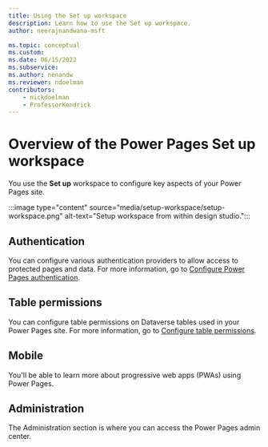 ```yaml
---
title: Using the Set up workspace
description: Learn how to use the Set up workspace.
author: neerajnandwana-msft

ms.topic: conceptual
ms.custom: 
ms.date: 06/15/2022
ms.subservice:
ms.author: nenandw
ms.reviewer: ndoelman
contributors:
    - nickdoelman
    - ProfessorKendrick
---
```


# Overview of the Power Pages Set up workspace

You use the **Set up** workspace to configure key aspects of your Power Pages site.

:::image type="content" source="media/setup-workspace/setup-workspace.png" alt-text="Setup workspace from within design studio.":::

## Authentication

You can configure various authentication providers to allow access to protected pages and data. For more information, go to [Configure Power Pages authentication](../security/configure-portal-authentication.md).

## Table permissions

You can configure table permissions on Dataverse tables used in your Power Pages site. For more information, go to [Configure table permissions](../security/table-permissions.md).

## Mobile

You'll be able to learn more about progressive web apps (PWAs) using Power Pages.

## Administration

The Administration section is where you can access the Power Pages admin center.
